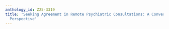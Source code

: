 ```yaml
---
anthology_id: Z25-3319
title: 'Seeking Agreement in Remote Psychiatric Consultations: A Conversation Analytic
  Perspective'
---
```

